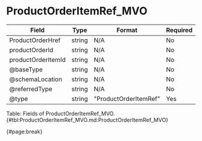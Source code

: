 <!--
    ATTENTION: This file was generated via gradle!
               Do NOT manually edit this file! Any such changes will be overwritten!
-->

# ProductOrderItemRef_MVO

| Field | Type | Format | Required |
| ------- | ------- | ------- | --- |
| ProductOrderHref | string | N/A | No |
| productOrderId | string | N/A | No |
| productOrderItemId | string | N/A | No |
| @baseType | string | N/A | No |
| @schemaLocation | string | N/A | No |
| @referredType | string | N/A | No |
| @type | string | "ProductOrderItemRef" | Yes |

Table: Fields of ProductOrderItemRef_MVO. {#tbl:ProductOrderItemRef_MVO.md:ProductOrderItemRef_MVO}

{#page:break}
